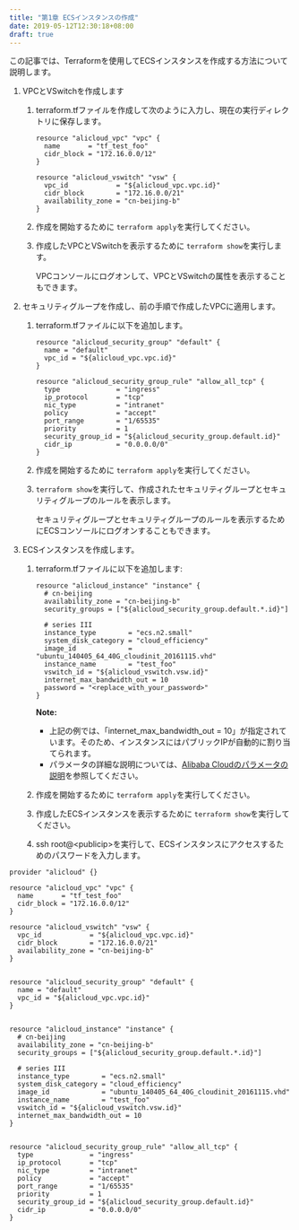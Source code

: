```yaml
---
title: "第1章 ECSインスタンスの作成"
date: 2019-05-12T12:30:18+08:00
draft: true
---
```


この記事では、Terraformを使用してECSインスタンスを作成する方法について説明します。

1. VPCとVSwitchを作成します 
    1.  terraform.tfファイルを作成して次のように入力し、現在の実行ディレクトリに保存します。

        ```
        resource "alicloud_vpc" "vpc" {
          name       = "tf_test_foo"
          cidr_block = "172.16.0.0/12"
        }
        
        resource "alicloud_vswitch" "vsw" {
          vpc_id            = "${alicloud_vpc.vpc.id}"
          cidr_block        = "172.16.0.0/21"
          availability_zone = "cn-beijing-b"
        }
        ```

    2.  作成を開始するために `terraform apply`を実行してください。
    3.  作成したVPCとVSwitchを表示するために `terraform show`を実行します。

        VPCコンソールにログオンして、VPCとVSwitchの属性を表示することもできます。

2.  セキュリティグループを作成し、前の手順で作成したVPCに適用します。 
    1.  terraform.tfファイルに以下を追加します。

        ```
        resource "alicloud_security_group" "default" {
          name = "default"
          vpc_id = "${alicloud_vpc.vpc.id}"
        }
        
        resource "alicloud_security_group_rule" "allow_all_tcp" {
          type              = "ingress"
          ip_protocol       = "tcp"
          nic_type          = "intranet"
          policy            = "accept"
          port_range        = "1/65535"
          priority          = 1
          security_group_id = "${alicloud_security_group.default.id}"
          cidr_ip           = "0.0.0.0/0"
        }
        ```

    2.  作成を開始するために `terraform apply`を実行してください。
    3.  `terraform show`を実行して、作成されたセキュリティグループとセキュリティグループのルールを表示します。

        セキュリティグループとセキュリティグループのルールを表示するためにECSコンソールにログオンすることもできます。

3.  ECSインスタンスを作成します。 
    1.  terraform.tfファイルに以下を追加します:

        ```
        resource "alicloud_instance" "instance" {
          # cn-beijing
          availability_zone = "cn-beijing-b"
          security_groups = ["${alicloud_security_group.default.*.id}"]
        
          # series III
          instance_type        = "ecs.n2.small"
          system_disk_category = "cloud_efficiency"
          image_id             = "ubuntu_140405_64_40G_cloudinit_20161115.vhd"
          instance_name        = "test_foo"
          vswitch_id = "${alicloud_vswitch.vsw.id}"
          internet_max_bandwidth_out = 10
          password = "<replace_with_your_password>"
        }
        ```

        **Note:** 

        -   上記の例では、「internet_max_bandwidth_out = 10」が指定されています。そのため、インスタンスにはパブリックIPが自動的に割り当てられます。
        -   パラメータの詳細な説明については、[Alibaba Cloudのパラメータの説明](https://www.terraform.io/docs/providers/alicloud/d/instances.html)を参照してください。
    2.  作成を開始するために `terraform apply`を実行してください。
    3.  作成したECSインスタンスを表示するために `terraform show`を実行してください。
    4.  ssh root@<publicip\>を実行して、ECSインスタンスにアクセスするためのパスワードを入力します。

```
provider "alicloud" {}
  
resource "alicloud_vpc" "vpc" {
  name       = "tf_test_foo"
  cidr_block = "172.16.0.0/12"
}

resource "alicloud_vswitch" "vsw" {
  vpc_id            = "${alicloud_vpc.vpc.id}"
  cidr_block        = "172.16.0.0/21"
  availability_zone = "cn-beijing-b"
}


resource "alicloud_security_group" "default" {
  name = "default"
  vpc_id = "${alicloud_vpc.vpc.id}"
}


resource "alicloud_instance" "instance" {
  # cn-beijing
  availability_zone = "cn-beijing-b"
  security_groups = ["${alicloud_security_group.default.*.id}"]

  # series III
  instance_type        = "ecs.n2.small"
  system_disk_category = "cloud_efficiency"
  image_id             = "ubuntu_140405_64_40G_cloudinit_20161115.vhd"
  instance_name        = "test_foo"
  vswitch_id = "${alicloud_vswitch.vsw.id}"
  internet_max_bandwidth_out = 10
}


resource "alicloud_security_group_rule" "allow_all_tcp" {
  type              = "ingress"
  ip_protocol       = "tcp"
  nic_type          = "intranet"
  policy            = "accept"
  port_range        = "1/65535"
  priority          = 1
  security_group_id = "${alicloud_security_group.default.id}"
  cidr_ip           = "0.0.0.0/0"
}
```
